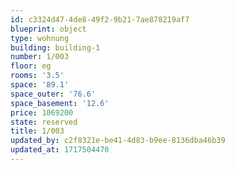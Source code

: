 ```yaml
---
id: c3324d47-4de8-49f2-9b21-7ae878219af7
blueprint: object
type: wohnung
building: building-1
number: 1/003
floor: eg
rooms: '3.5'
space: '89.1'
space_outer: '76.6'
space_basement: '12.6'
price: 1069200
state: reserved
title: 1/003
updated_by: c2f8321e-be41-4d83-b9ee-8136dba46b39
updated_at: 1717504470
---
```

